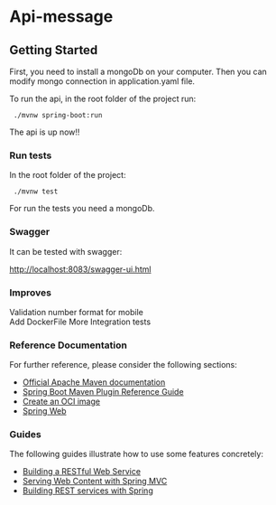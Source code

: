 # Api-message

## Getting Started

First, you need to install a mongoDb on your computer. Then you can modify mongo connection in application.yaml file.

To run the api, in the root folder of the project run: 

```
 ./mvnw spring-boot:run
```

The api is up now!!

### Run tests

In the root folder of the project: 

```
 ./mvnw test
```

For run the tests you need a mongoDb.


### Swagger

It can be tested with swagger:

[http://localhost:8083/swagger-ui.html](http://localhost:8083/swagger-ui.html)


### Improves

Validation number format for mobile  
Add DockerFile 
More Integration tests 



### Reference Documentation
For further reference, please consider the following sections:

* [Official Apache Maven documentation](https://maven.apache.org/guides/index.html)
* [Spring Boot Maven Plugin Reference Guide](https://docs.spring.io/spring-boot/docs/2.3.0.RELEASE/maven-plugin/reference/html/)
* [Create an OCI image](https://docs.spring.io/spring-boot/docs/2.3.0.RELEASE/maven-plugin/reference/html/#build-image)
* [Spring Web](https://docs.spring.io/spring-boot/docs/2.3.0.RELEASE/reference/htmlsingle/#boot-features-developing-web-applications)

### Guides
The following guides illustrate how to use some features concretely:

* [Building a RESTful Web Service](https://spring.io/guides/gs/rest-service/)
* [Serving Web Content with Spring MVC](https://spring.io/guides/gs/serving-web-content/)
* [Building REST services with Spring](https://spring.io/guides/tutorials/bookmarks/)

